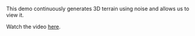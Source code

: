 This demo continuously generates 3D terrain using noise and allows us to view it.

Watch the video [here](https://drive.google.com/file/d/1X8YjT02yNQzO8wSKvkFF15C0OlLsz118/view?usp=sharing).
